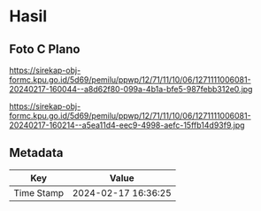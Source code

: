 # Hasil

## Foto C Plano

https://sirekap-obj-formc.kpu.go.id/5d69/pemilu/ppwp/12/71/11/10/06/1271111006081-20240217-160044--a8d62f80-099a-4b1a-bfe5-987febb312e0.jpg

https://sirekap-obj-formc.kpu.go.id/5d69/pemilu/ppwp/12/71/11/10/06/1271111006081-20240217-160214--a5ea11d4-eec9-4998-aefc-15ffb14d93f9.jpg


## Metadata

| Key        | Value               |
| ---------- | ------------------- |
| Time Stamp | 2024-02-17 16:36:25 |



